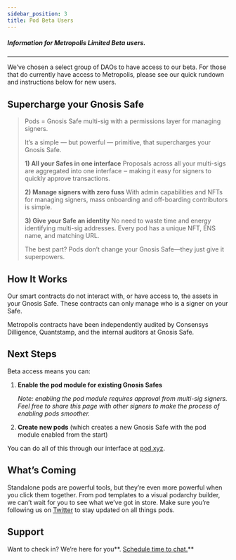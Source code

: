 ```yaml
---
sidebar_position: 3
title: Pod Beta Users
---
```


##### Information for Metropolis Limited Beta users.

---

We’ve chosen a select group of DAOs to have access to our beta. For those that do currently have access to Metropolis, please see our quick rundown and instructions below for new users. 

## Supercharge your Gnosis Safe

> Pods = Gnosis Safe multi-sig with a permissions layer for managing signers.
>
> It’s a simple — but powerful — primitive, that supercharges your Gnosis Safe.
> 
> **1) All your Safes in one interface**
> Proposals across all your multi-sigs are aggregated into one interface ‒ making it easy for signers to quickly approve transactions.
> 
> **2) Manage signers with zero fuss**
> With admin capabilities and NFTs for managing signers, mass onboarding and off-boarding contributors is simple.
> 
> **3) Give your Safe an identity**
> No need to waste time and energy identifying multi-sig addresses. Every pod has a unique NFT, ENS name, and matching URL.
> 
> The best part? Pods don’t change your Gnosis Safe—they just give it superpowers.

## How It Works

Our smart contracts do not interact with, or have access to, the assets in your Gnosis Safe. These contracts can only manage who is a signer on your Safe.

Metropolis contracts have been independently audited by Consensys Dilligence, Quantstamp, and the internal auditors at Gnosis Safe.

## Next Steps

Beta access means you can:

1. **Enable the pod module for existing Gnosis Safes**

    *Note: enabling the pod module requires approval from multi-sig signers. Feel free to share this page with other signers to make the process of enabling pods smoother.*

2. **Create new pods** (which creates a new Gnosis Safe with the pod module enabled from the start)

You can do all of this through our interface at [pod.xyz](https://pod.xyz/).

## What’s Coming

Standalone pods are powerful tools, but they’re even more powerful when you click them together. From pod templates to a visual podarchy builder, we can’t wait for you to see what we’ve got in store. Make sure you’re following us on [Twitter](https://twitter.com/metropolis) to stay updated on all things pods.

## Support

Want to check in? We’re here for you**. [Schedule time to chat.](https://calendly.com/d/dxs-8fy-2km/pod-beta-access-check-in?month=2022-08)**
